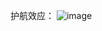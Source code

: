 护航效应：
![image](https://github.com/litterqi/operating-system/assets/123362884/debc352e-797a-4b2f-ac9b-0ac947c829ed)
